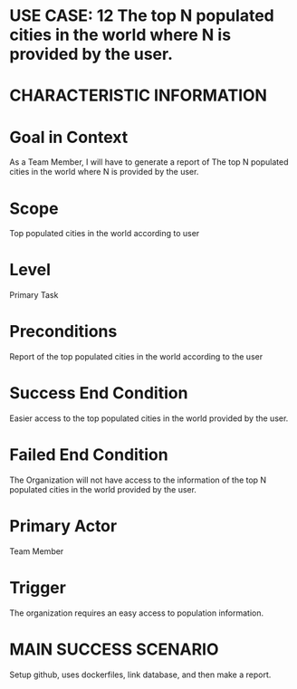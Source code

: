 # USE CASE: 12 The top N populated cities in the world where N is provided by the user.

# CHARACTERISTIC INFORMATION

# Goal in Context
As a Team Member, I will have to generate a report of The top N populated cities in the world where N is provided by the user.

# Scope
Top populated cities in the world according to user
# Level
Primary Task

# Preconditions
Report of the top populated cities in the world according to the user 

# Success End Condition
Easier access to the top populated cities in the world provided by the user.

# Failed End Condition
The Organization will not have access to the information of the top N populated cities in the world provided by the user.

# Primary Actor
Team Member
# Trigger
The organization requires an easy access to population information. 

# MAIN SUCCESS SCENARIO
Setup github, uses dockerfiles, link database, and then make a report.

